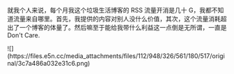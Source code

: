 <p>就我个人来说，每个月我这个垃圾生活博客的 RSS 流量开消是几十 G，我都不知道流量来自哪里。首先，我提供的内容对别人没什么价值，其次，这个流量消耗超出了一个博客的体量了。然后嘛至于能给我带什么利益这一点倒是无所谓，一直是 Don&#39;t Care.</p>
![](https://files.e5n.cc/media_attachments/files/112/948/326/561/180/517/original/3c7a486a032e31c6.png)